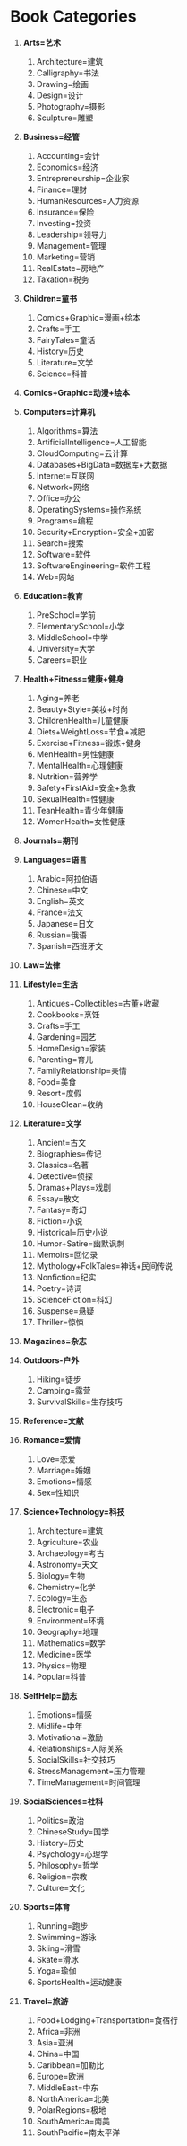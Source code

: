 # Book Categories



1. **Arts=艺术**

   1. Architecture=建筑
   2. Calligraphy=书法
   3. Drawing=绘画
   4. Design=设计
   5. Photography=摄影
   6. Sculpture=雕塑

2. **Business=经管**

   1. Accounting=会计
   2. Economics=经济
   3. Entrepreneurship=企业家
   4. Finance=理财
   5. HumanResources=人力资源
   6. Insurance=保险
   7. Investing=投资
   8. Leadership=领导力
   9. Management=管理
   10. Marketing=营销
   11. RealEstate=房地产
   12. Taxation=税务

3. **Children=童书**

   1. Comics+Graphic=漫画+绘本
   2. Crafts=手工
   3. FairyTales=童话
   4. History=历史
   5. Literature=文学
   6. Science=科普

4. **Comics+Graphic=动漫+绘本**

5. **Computers=计算机**

   1. Algorithms=算法
   2. ArtificialIntelligence=人工智能
   3. CloudComputing=云计算
   4. Databases+BigData=数据库+大数据
   5. Internet=互联网
   6. Network=网络
   7. Office=办公
   8. OperatingSystems=操作系统
   9. Programs=编程
   10. Security+Encryption=安全+加密
   11. Search=搜索
   12. Software=软件
   13. SoftwareEngineering=软件工程
   14. Web=网站

6. **Education=教育**

   1. PreSchool=学前
   2. ElementarySchool=小学
   3. MiddleSchool=中学
   4. University=大学
   5. Careers=职业

7. **Health+Fitness=健康+健身**

   1. Aging=养老
   2. Beauty+Style=美妆+时尚
   3. ChildrenHealth=儿童健康
   4. Diets+WeightLoss=节食+减肥
   5. Exercise+Fitness=锻炼+健身
   6. MenHealth=男性健康
   7. MentalHealth=心理健康
   8. Nutrition=营养学
   9. Safety+FirstAid=安全+急救
   10. SexualHealth=性健康
   11. TeanHealth=青少年健康
   12. WomenHealth=女性健康

8. **Journals=期刊**

9. **Languages=语言**

   1. Arabic=阿拉伯语
   2. Chinese=中文
   3. English=英文
   4. France=法文
   5. Japanese=日文
   6. Russian=俄语
   7. Spanish=西班牙文

10. **Law=法律**

11. **Lifestyle=生活**

    1. Antiques+Collectibles=古董+收藏
    2. Cookbooks=烹饪
    3. Crafts=手工
    4. Gardening=园艺
    5. HomeDesign=家装
    6. Parenting=育儿
    7. FamilyRelationship=亲情
    8. Food=美食
    9. Resort=度假
    10. HouseClean=收纳

12. **Literature=文学**

    1. Ancient=古文
    2. Biographies=传记
    3. Classics=名著
    4. Detective=侦探
    5. Dramas+Plays=戏剧
    6. Essay=散文
    7. Fantasy=奇幻
    8. Fiction=小说
    9. Historical=历史小说
    10. Humor+Satire=幽默讽刺
    11. Memoirs=回忆录
    12. Mythology+FolkTales=神话+民间传说
    13. Nonfiction=纪实
    14. Poetry=诗词
    15. ScienceFiction=科幻
    16. Suspense=悬疑
    17. Thriller=惊悚

13. **Magazines=杂志**

14. **Outdoors-户外**

    1. Hiking=徒步
    2. Camping=露营
    3. SurvivalSkills=生存技巧

15. **Reference=文献**

16. **Romance=爱情**

    1. Love=恋爱
    2. Marriage=婚姻
    3. Emotions=情感
    4. Sex=性知识

17. **Science+Technology=科技**

    1. Architecture=建筑
    2. Agriculture=农业
    3. Archaeology=考古
    4. Astronomy=天文
    5. Biology=生物
    6. Chemistry=化学
    7. Ecology=生态
    8. Electronic=电子
    9. Environment=环境
    10. Geography=地理
    11. Mathematics=数学
    12. Medicine=医学
    13. Physics=物理
    14. Popular=科普

18. **SelfHelp=励志**

    1. Emotions=情感
    2. Midlife=中年
    3. Motivational=激励
    4. Relationships=人际关系
    5. SocialSkills=社交技巧
    6. StressManagement=压力管理
    7. TimeManagement=时间管理

19. **SocialSciences=社科**

    1. Politics=政治
    2. ChineseStudy=国学
    3. History=历史
    4. Psychology=心理学
    5. Philosophy=哲学
    6. Religion=宗教
    7. Culture=文化

20. **Sports=体育**

    1. Running=跑步
    2. Swimming=游泳
    3. Skiing=滑雪
    4. Skate=滑冰
    5. Yoga=瑜伽
    6. SportsHealth=运动健康

21. **Travel=旅游**

    1. Food+Lodging+Transportation=食宿行
    2. Africa=非洲
    3. Asia=亚洲
    4. China=中国
    5. Caribbean=加勒比
    6. Europe=欧洲
    7. MiddleEast=中东
    8. NorthAmerica=北美
    9. PolarRegions=极地
    10. SouthAmerica=南美
    11. SouthPacific=南太平洋

    